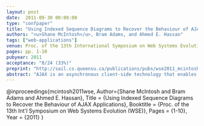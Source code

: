 ```yaml
---
layout: post
date:  2011-09-30 00:00:00
type: "confpaper"
title: "Using Indexed Sequence Diagrams to Recover the Behaviour of AJAX Applications"
authors: "<u>Shane McIntosh</u>, Bram Adams, and Ahmed E. Hassan"
tags: ["web-applications"]
venue: Proc. of the 13th International Symposium on Web Systems Evolution (WSE)
pages: pp. 1-10
pubyear: 2011
acceptance: "8/24 (33%)"
preprint: "http://sail.cs.queensu.ca/publications/pubs/wse2011_mcintosh.pdf"
abstract: "AJAX is an asynchronous client-side technology that enables feature-rich, interactive Web 2.0 applications. AJAX applications and technologies are very complex compared to classic web applications, having to cope with asynchronous communication over (unstable) network connections. Yet, AJAX developers still rely on the ad hoc development processes and techniques of the early '00s. To determine how the inherent complexity of AJAX impacts the design and maintenance of AJAX applications, this paper studies the amount of code reuse across the different features of an AJAX application. Furthermore, we analyze how the design of existing AJAX systems deal with AJAX-specific crosscutting concerns, such as handling the loss of network connectivity. We use dynamic analysis to recover the run-time behaviour of AJAX applications in the form of sequence diagrams that are indexed by the different asynchronous communication states that the application can be in. Exploratory case studies on three AJAX applications show that (1) a majority (60-90%) of the run-time behaviour is shared, theoretically simplifying maintenance, and (2) that the studied projects seem unprepared for loss of network connectivity, often presenting the user with an incorrect view of the application state."
---
```

@inproceedings{mcintosh2011wse,
	Author={Shane McIntosh and Bram Adams and Ahmed E. Hassan},
	Title = {Using Indexed Sequence Diagrams to Recover the Behaviour of AJAX Applications},
	Booktitle = {Proc. of the 13th Int'l Symposium on Web Systems Evolution (WSE)},
	Pages = {1-10},
	Year = {2011}
}

